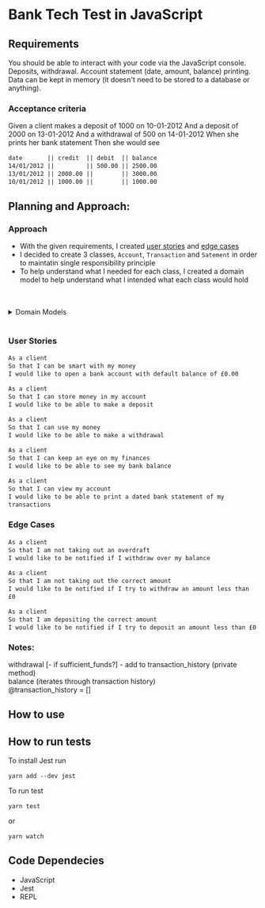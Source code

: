 # Bank Tech Test in JavaScript

## Requirements
You should be able to interact with your code via the JavaScript console.
Deposits, withdrawal.
Account statement (date, amount, balance) printing.
Data can be kept in memory (it doesn't need to be stored to a database or anything).

### Acceptance criteria
Given a client makes a deposit of 1000 on 10-01-2012
And a deposit of 2000 on 13-01-2012
And a withdrawal of 500 on 14-01-2012
When she prints her bank statement
Then she would see

```
date       || credit  || debit  || balance
14/01/2012 ||         || 500.00 || 2500.00
13/01/2012 || 2000.00 ||        || 3000.00
10/01/2012 || 1000.00 ||        || 1000.00
```
## Planning and Approach: 

### Approach
- With the given requirements, I created [user stories](#user-stories) and [edge cases](#edge-cases)
- I decided to create 3 classes, `Account`, `Transaction` and `Satement` in order to maintatin single responsibility principle
- To help understand what I needed for each class, I created a domain model to help understand what I intended what each class would hold
<br>
<br>
<details>
<summary>Domain Models</summary>
<br>
<img src="/public/images/domain_model_bttJS.png">
</details>
<br>

### User Stories
```
As a client
So that I can be smart with my money
I would like to open a bank account with default balance of £0.00
```
```
As a client
So that I can store money in my account
I would like to be able to make a deposit
```
```
As a client
So that I can use my money
I would like to be able to make a withdrawal
```
```
As a client
So that I can keep an eye on my finances
I would like to be able to see my bank balance
```
```
As a client
So that I can view my account
I would like to be able to print a dated bank statement of my transactions
```
### Edge Cases
```
As a client
So that I am not taking out an overdraft
I would like to be notified if I withdraw over my balance
```
```
As a client
So that I am not taking out the correct amount
I would like to be notified if I try to withdraw an amount less than £0
```
```
As a client
So that I am depositing the correct amount 
I would like to be notified if I try to deposit an amount less than £0
```

### Notes: <br>
 withdrawal [- if sufficient_funds?] - add to transaction_history (private method) <br>
 balance (iterates through transaction history) <br>
 @transaction_history = [] 
<br>

## How to use

## How to run tests
To install Jest run
```
yarn add --dev jest
```
To run test 
```
yarn test
```
or 
```
yarn watch
```
## Code Dependecies
  - JavaScript
  - Jest
  - REPL